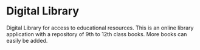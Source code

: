 # Digital Library
Digital Library for access to educational resources. This is an online library application with a repository of 9th to 12th class books. More books can easily be added.